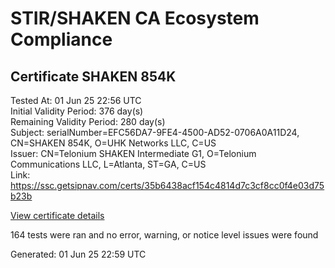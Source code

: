 # STIR/SHAKEN CA Ecosystem Compliance

## Certificate SHAKEN 854K

Tested At: 01 Jun 25 22:56 UTC\
Initial Validity Period: 376 day(s)\
Remaining Validity Period: 280 day(s)\
Subject: serialNumber=EFC56DA7-9FE4-4500-AD52-0706A0A11D24, CN=SHAKEN 854K, O=UHK Networks LLC, C=US\
Issuer: CN=Telonium SHAKEN Intermediate G1, O=Telonium Communications LLC, L=Atlanta, ST=GA, C=US\
Link: https://ssc.getsipnav.com/certs/35b6438acf154c4814d7c3cf8cc0f4e03d75b23b

[View certificate details](https://x509.io/?cert=MIIDJTCCAsugAwIBAgIQd7dOq9tJ0zr%2FwN0qG2uTsDAKBggqhkjOPQQDAjB8MQswCQYDVQQGEwJVUzELMAkGA1UECAwCR0ExEDAOBgNVBAcMB0F0bGFudGExJDAiBgNVBAoMG1RlbG9uaXVtIENvbW11bmljYXRpb25zIExMQzEoMCYGA1UEAwwfVGVsb25pdW0gU0hBS0VOIEludGVybWVkaWF0ZSBHMTAeFw0yNTAyMjYxNjMwMzBaFw0yNjAzMDgxODEyMDRaMG0xCzAJBgNVBAYTAlVTMRkwFwYDVQQKExBVSEsgTmV0d29ya3MgTExDMRQwEgYDVQQDEwtTSEFLRU4gODU0SzEtMCsGA1UEBRMkRUZDNTZEQTctOUZFNC00NTAwLUFENTItMDcwNkEwQTExRDI0MFkwEwYHKoZIzj0CAQYIKoZIzj0DAQcDQgAEKzZDHnJokw0TzRfo0ZYyn4wWQRdLOWPfpRZtlW4AtDPB80yDbJLdaVTAWPO%2B7Rug7woDJvyxPHPQqJxIml1T3qOCATwwggE4MA4GA1UdDwEB%2FwQEAwIHgDAMBgNVHRMBAf8EAjAAMB0GA1UdDgQWBBSkpGUp0ClMo3%2B7v7tjJsSBHDvvhjAfBgNVHSMEGDAWgBSqJLv%2FFHVAeS2Hb%2BgNQXfKu82IsDAXBgNVHSAEEDAOMAwGCmCGSAGG%2FwkBAQQwgaYGA1UdHwSBnjCBmzCBmKA6oDiGNmh0dHBzOi8vYXV0aGVudGljYXRlLWFwaS5pY29uZWN0aXYuY29tL2Rvd25sb2FkL3YxL2NybKJapFgwVjEUMBIGA1UEBxMLQnJpZGdld2F0ZXIxCzAJBgNVBAgTAk5KMRMwEQYDVQQDEwpTVEktUEEgQ1JMMQswCQYDVQQGEwJVUzEPMA0GA1UEChMGU1RJLVBBMBYGCCsGAQUFBwEaBAowCKAGFgQ4NTRLMAoGCCqGSM49BAMCA0gAMEUCIGPtTEbupf3iOyeWoLV6D8JMA6OWYXQMz3n3U7ZXgQ1hAiEAv7Ra2y8aRPqFapTDtFtw4IN4c0XmSqk254Ee0B1Tl9s%3D)

164 tests were ran and no error, warning, or notice level issues were found


Generated: 01 Jun 25 22:59 UTC